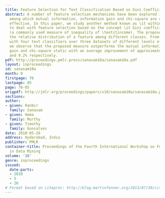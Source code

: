 ```yaml
---
title: Feature Selection for Text Classification Based on Gini Coefficient of Inequality
abstract: A number of feature selection mechanisms have been explored in text categorization,
  among which mutual information, information gain and chi-square are considered most
  effective. In this paper, we study another method known as \it within class popularity
  to deal with feature selection based on the concept \it Gini coefficient of inequality
  (a commonly used measure of inequality of \textitincome). The proposed measure explores
  the relative distribution of a feature among different classes. From extensive experiments
  with four text classifiers over three datasets of different levels of heterogeneity,
  we observe that the proposed measure outperforms the mutual information, information
  gain and chi-square static with an average improvement of approximately 28.5%, 19%
  and 9.2% respectively.
pdf: http://proceedings.pmlr.press/sanasam10a/sanasam10a.pdf
layout: inproceedings
id: sanasam10a
month: 0
firstpage: 76
lastpage: 85
page: 76-85
origpdf: http://jmlr.org/proceedings/papers/v10/sanasam10a/sanasam10a.pdf
sections: 
author:
- given: Ranbir
  family: Sanasam
- given: Hema
  family: Murthy
- given: Timothy
  family: Gonsalves
date: 2010-05-26
address: Hyderabad, India
publisher: PMLR
container-title: Proceedings of the Fourth International Workshop on Feature Selection
  in Data Mining
volume: '10'
genre: inproceedings
issued:
  date-parts:
  - 2010
  - 5
  - 26
# Format based on citeproc: http://blog.martinfenner.org/2013/07/30/citeproc-yaml-for-bibliographies/
---
```

